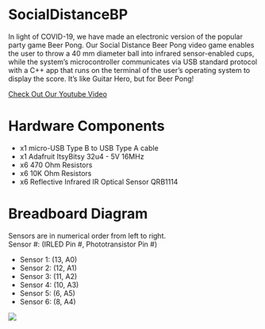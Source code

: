 # SocialDistanceBP
In light of COVID-19, we have made an electronic version of the popular party game Beer Pong. Our Social Distance Beer Pong video game enables the user to throw a 40 mm diameter ball into infrared sensor-enabled cups, while the system’s microcontroller communicates via USB standard protocol with a C++ app that runs on the terminal of the user’s operating system to display the score. It’s like Guitar Hero, but for Beer Pong!

[Check Out Our Youtube Video](https://youtu.be/wzSkizOTsnI)

# Hardware Components
- x1 micro-USB Type B to USB Type A cable 
- x1 Adafruit ItsyBitsy 32u4 - 5V 16MHz
- x6 470 Ohm Resistors
- x6 10K Ohm Resistors
- x6 Reflective Infrared IR Optical Sensor QRB1114 

# Breadboard Diagram 
Sensors are in numerical order from left to right.\
Sensor #: (IRLED Pin #, Phototransistor Pin #)
- Sensor 1: (13, A0)
- Sensor 2: (12, A1)
- Sensor 3: (11, A2)
- Sensor 4: (10, A3)
- Sensor 5: (6, A5)
- Sensor 6: (8, A4)

![](https://github.com/origamiNDroid/SocialDistanceBP/blob/master/breadboardPicture.JPG)
